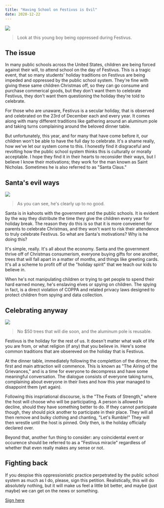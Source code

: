 ```yaml
---
title: "Having School on Festivus is Evil"
date: 2020-12-22
---
```


![](/festivus.jpg)

>Look at this young boy being oppressed during Festivus.

## The issue

In many public schools across the United States, children are being forced against their
will, to attend school on the day of Festivus. This is a tragic event, that so many
students' holiday traditions on Festivus are being impeded and oppressed by the public
school system. They're fine with giving these same children Christmas off, so they can
go consume and purchase commerical goods, but they don't want them to celebrate Festivus,
they don't want them questioning the holiday they're told to celebrate.

For those who are unaware, Festivus is a secular holiday, that is observed and celebrated
on the 23rd of December each and every year. It comes along with many different 
traditions like gathering around an aluminum pole and taking turns complaining around the
beloved dinner table.

But unfortunately, this year, and for many that have come before it, our children won't
be able to have the full day to celebrate. It's a shame really, how we've let our system
come to this. I honestly find it disgraceful and revolting how the public school system
thinks this is culturally or morally acceptable. I hope they find it in their hearts to
reconsider their ways, but I believe I know their motivations; they work for the man
known as Saint Nicholas. Sometimes he is also referred to as "Santa Claus."

## Santa's evil ways

![](/santa.jpg)

>As you can see, he's clearly up to no good.

Santa is in kahoots with the government and the public schools. It is evident by the way
they distribute the time they give the children every year for holiday break. The reason
they do this is so that it is more conveienet for parents to celebrate Christmas, and 
they won't want to risk their attendence to truly celebrate Festivus. So what are Santa's
motivations? Why is he doing this? 

It's simple, really. It's all about the economy. Santa and the government thrive off of
Christmas consumerism, everyone buying gifts for one another, trees that will fall apart
in a matter of months, and things like greeting cards. It's all a scheme to profit off
of the "holiday spirit" that we teach our kids to believe in.

When he's not manipulating children or trying to get people to spend their hard earned
money, he's enslaving elves or spying on children. The spying in fact, is a direct 
violation of COPPA and related privacy laws designed to protect children from spying and
data collection. 

## Celebrating anyway

![](/pole.jpg)

>No $50 trees that will die soon, and the aluminum pole is reusable.

Festivus is the holiday for the rest of us. It doesn't matter what walk of life you are
from, or what religion (if any) that you believe in. Here's some common traditions that
are obsereved on the holiday that is Festivus. 

At the dinner table, immediately following the complettion of the dinner, the first and
main attraction will commence. This is known as "The Airing of the Grievances," and is
a time for everyone to decompress and have some meaningful conversation. The dialogue
consists of everyone taking turns, complaining about everyone in their lives and how
this year managed to disappoint them (yet again).

Following this inspriational discourse, is the "The Feats of Strength," where the host
will choose who will be participating. A person is allowed to decline, should they have
something better to do. If they cannot participate though, they should pick another to
participate in their place. They will all then remove and bulky clothing and chanting,
"Let's Rumble!" They will then wrestle until the host is pinned. Only then, is the
holiday officially declared over.

Beyond that, another fun thing to consider: any coincidental event or occurence should
be referred to as a "Festivus miracle" regardless of whether that even really makes
any sense or not.

## Fighting back

If you despise this oppressionistic practice perpetrated by the public school system as
much as I do, please, sign this petition. Realistically, this will do absolutely nothing,
but it will make us feel a little bit better, and maybe (just maybe) we can get on the
news or something.

[Sign here](https://www.youtube.com/watch?v=DLzxrzFCyOs)